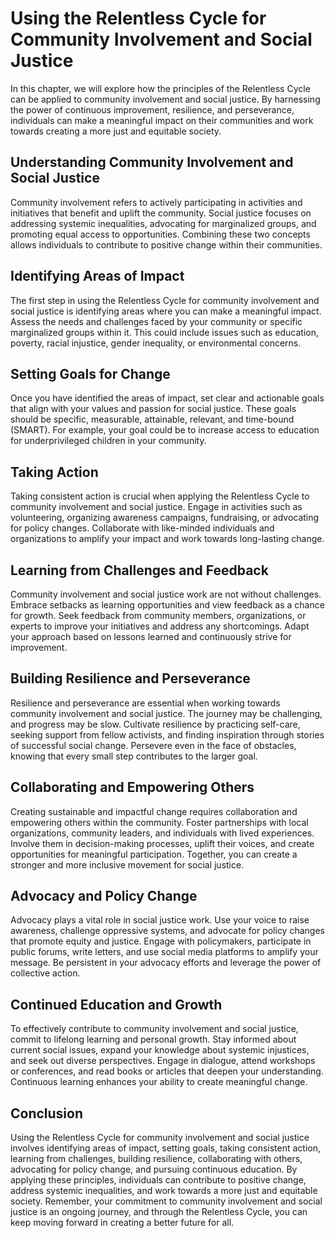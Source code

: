 Using the Relentless Cycle for Community Involvement and Social Justice
==================================================================================

In this chapter, we will explore how the principles of the Relentless Cycle can be applied to community involvement and social justice. By harnessing the power of continuous improvement, resilience, and perseverance, individuals can make a meaningful impact on their communities and work towards creating a more just and equitable society.

**Understanding Community Involvement and Social Justice**
----------------------------------------------------------

Community involvement refers to actively participating in activities and initiatives that benefit and uplift the community. Social justice focuses on addressing systemic inequalities, advocating for marginalized groups, and promoting equal access to opportunities. Combining these two concepts allows individuals to contribute to positive change within their communities.

**Identifying Areas of Impact**
-------------------------------

The first step in using the Relentless Cycle for community involvement and social justice is identifying areas where you can make a meaningful impact. Assess the needs and challenges faced by your community or specific marginalized groups within it. This could include issues such as education, poverty, racial injustice, gender inequality, or environmental concerns.

**Setting Goals for Change**
----------------------------

Once you have identified the areas of impact, set clear and actionable goals that align with your values and passion for social justice. These goals should be specific, measurable, attainable, relevant, and time-bound (SMART). For example, your goal could be to increase access to education for underprivileged children in your community.

**Taking Action**
-----------------

Taking consistent action is crucial when applying the Relentless Cycle to community involvement and social justice. Engage in activities such as volunteering, organizing awareness campaigns, fundraising, or advocating for policy changes. Collaborate with like-minded individuals and organizations to amplify your impact and work towards long-lasting change.

**Learning from Challenges and Feedback**
-----------------------------------------

Community involvement and social justice work are not without challenges. Embrace setbacks as learning opportunities and view feedback as a chance for growth. Seek feedback from community members, organizations, or experts to improve your initiatives and address any shortcomings. Adapt your approach based on lessons learned and continuously strive for improvement.

**Building Resilience and Perseverance**
----------------------------------------

Resilience and perseverance are essential when working towards community involvement and social justice. The journey may be challenging, and progress may be slow. Cultivate resilience by practicing self-care, seeking support from fellow activists, and finding inspiration through stories of successful social change. Persevere even in the face of obstacles, knowing that every small step contributes to the larger goal.

**Collaborating and Empowering Others**
---------------------------------------

Creating sustainable and impactful change requires collaboration and empowering others within the community. Foster partnerships with local organizations, community leaders, and individuals with lived experiences. Involve them in decision-making processes, uplift their voices, and create opportunities for meaningful participation. Together, you can create a stronger and more inclusive movement for social justice.

**Advocacy and Policy Change**
------------------------------

Advocacy plays a vital role in social justice work. Use your voice to raise awareness, challenge oppressive systems, and advocate for policy changes that promote equity and justice. Engage with policymakers, participate in public forums, write letters, and use social media platforms to amplify your message. Be persistent in your advocacy efforts and leverage the power of collective action.

**Continued Education and Growth**
----------------------------------

To effectively contribute to community involvement and social justice, commit to lifelong learning and personal growth. Stay informed about current social issues, expand your knowledge about systemic injustices, and seek out diverse perspectives. Engage in dialogue, attend workshops or conferences, and read books or articles that deepen your understanding. Continuous learning enhances your ability to create meaningful change.

**Conclusion**
--------------

Using the Relentless Cycle for community involvement and social justice involves identifying areas of impact, setting goals, taking consistent action, learning from challenges, building resilience, collaborating with others, advocating for policy change, and pursuing continuous education. By applying these principles, individuals can contribute to positive change, address systemic inequalities, and work towards a more just and equitable society. Remember, your commitment to community involvement and social justice is an ongoing journey, and through the Relentless Cycle, you can keep moving forward in creating a better future for all.
